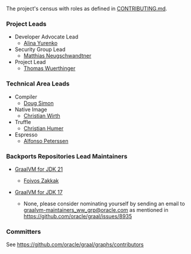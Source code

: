 The project's census with roles as defined in [CONTRIBUTING.md](CONTRIBUTING.md).

### Project Leads
* Developer Advocate Lead
  * [Alina Yurenko](https://github.com/alina-yur)
* Security Group Lead
  * [Matthias Neugschwandtner](https://github.com/matneu)
* Project Lead
  * [Thomas Wuerthinger](https://github.com/thomaswue)

### Technical Area Leads
* Compiler
  * [Doug Simon](https://github.com/dougxc)
* Native Image
  * [Christian Wirth](https://github.com/wirthi)
* Truffle
  * [Christian Humer](https://github.com/chumer)
* Espresso
  * [Alfonso Peterssen](https://github.com/mukel)

### Backports Repositories Lead Maintainers

* [GraalVM for JDK 21](https://github.com/graalvm/graalvm-community-jdk21u)
  * [Foivos Zakkak](https://github.com/zakkak)

* [GraalVM for JDK 17](https://github.com/graalvm/graalvm-for-jdk17-community-backports)
  * None, please consider nominating yourself by sending an email to [graalvm-maintainers_ww_grp@oracle.com](mailto:graalvm-maintainers_ww_grp@oracle.com) as mentioned in https://github.com/oracle/graal/issues/8935

### Committers

See https://github.com/oracle/graal/graphs/contributors
